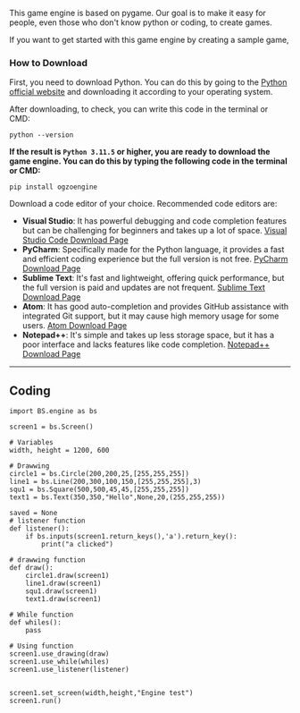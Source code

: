This game engine is based on pygame. Our goal is to make it easy for people, even those who don't know python or coding, to create games.

If you want to get started with this game engine by creating a sample game,

### **How to Download**

First, you need to download Python. You can do this by going to the [Python official website](https://www.python.org/downloads/) and downloading it according to your operating system.

After downloading, to check, you can write this code in the terminal or CMD:
``` 
python --version
```
**If the result is ```Python 3.11.5``` or higher, you are ready to download the game engine. You can do this by typing the following code in the terminal or CMD:**
``` 
pip install ogzoengine
```

Download a code editor of your choice. Recommended code editors are:
- **Visual Studio**: It has powerful debugging and code completion features but can be challenging for beginners and takes up a lot of space. [Visual Studio Code Download Page](https://code.visualstudio.com/Download)
- **PyCharm**: Specifically made for the Python language, it provides a fast and efficient coding experience but the full version is not free. [PyCharm Download Page](https://www.jetbrains.com/pycharm/download/)
- **Sublime Text**: It's fast and lightweight, offering quick performance, but the full version is paid and updates are not frequent. [Sublime Text Download Page](https://www.sublimetext.com/download)
- **Atom**: It has good auto-completion and provides GitHub assistance with integrated Git support, but it may cause high memory usage for some users. [Atom Download Page](https://www.atom.io/)
- **Notepad++**: It's simple and takes up less storage space, but it has a poor interface and lacks features like code completion. [Notepad++ Download Page](https://notepad-plus-plus.org/downloads/)

****
## **Coding**

```
import BS.engine as bs

screen1 = bs.Screen()

# Variables
width, height = 1200, 600

# Drawwing
circle1 = bs.Circle(200,200,25,[255,255,255])
line1 = bs.Line(200,300,100,150,[255,255,255],3)
squ1 = bs.Square(500,500,45,45,[255,255,255])
text1 = bs.Text(350,350,"Hello",None,20,(255,255,255))

saved = None
# listener function
def listener():
    if bs.inputs(screen1.return_keys(),'a').return_key():
        print("a clicked")

# drawwing function
def draw():
    circle1.draw(screen1)
    line1.draw(screen1)
    squ1.draw(screen1)
    text1.draw(screen1)

# While function 
def whiles():
    pass

# Using function
screen1.use_drawing(draw)
screen1.use_while(whiles)
screen1.use_listener(listener)


screen1.set_screen(width,height,"Engine test")
screen1.run()
```
